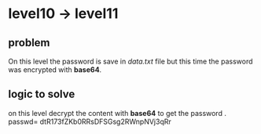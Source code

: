 # level10 -> level11

## problem 
On this level the password is save in _data.txt_ file but this time the password was encrypted with **base64**. 

## logic to solve
on this level decrypt the content with **base64** to get the password . 
passwd=  dtR173fZKb0RRsDFSGsg2RWnpNVj3qRr